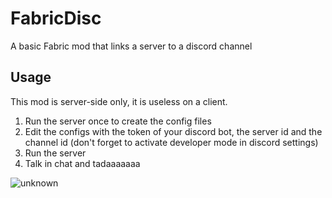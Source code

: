 # FabricDisc
A basic Fabric mod that links a server to a discord channel


## Usage
This mod is server-side only, it is useless on a client.

1) Run the server once to create the config files
2) Edit the configs with the token of your discord bot, the server id and the channel id (don't forget to activate developer mode in discord settings)
3) Run the server
4) Talk in chat and tadaaaaaaa

![unknown](https://user-images.githubusercontent.com/42965520/142087053-72196b4e-c2b5-44a0-89fc-00a170258a5a.png)
